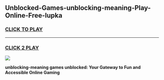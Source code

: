 
## Unblocked-Games-unblocking-meaning-Play-Online-Free-lupka
<h3>
<a href="https://premium76.site?title=unblocking-meaning&ref=26A">CLICK TO PLAY</a></h3>
<hr>

<h3>
<a href="https://premium76.site?title=unblocking-meaning&ref=26A">CLICK 2 PLAY</a>
  
</h3>

<a href="https://premium76.site?title=unblocking-meaning&ref=26A"><img src="https://clearcache.store/games.png"></a>


**unblocking-meaning games unblocked: Your Gateway to Fun and Accessible Online Gaming**
